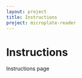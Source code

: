 ```yaml
---
layout: project
title: Instructions
project: microplate-reader
---
```


Instructions
==========

Instructions page